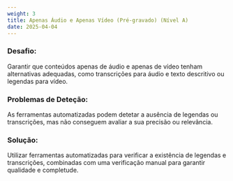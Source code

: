 ```yaml
---
weight: 3
title: Apenas Áudio e Apenas Vídeo (Pré-gravado) (Nível A)
date: 2025-04-04
---
```

### Desafio: 
Garantir que conteúdos apenas de áudio e apenas de vídeo tenham alternativas adequadas, como transcrições para áudio e texto descritivo ou legendas para vídeo. 

### Problemas de Deteção: 
As ferramentas automatizadas podem detetar a ausência de legendas ou transcrições, mas não conseguem avaliar a sua precisão ou relevância.

### Solução: 
Utilizar ferramentas automatizadas para verificar a existência de legendas e transcrições, combinadas com uma verificação manual para garantir qualidade e completude.
